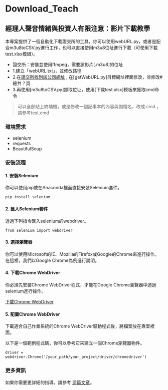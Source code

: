 # Download_Teach
## 經理人聲音情緒與投資人有限注意：影片下載教學

本專案提供了一個自動化下載證交所的工具，你可以使用webURL.py，或者是配合m3u8toCSV.py進行工作，也可以直接使用m3u8位址進行下載（可使用下載test.xlsx模組）。

- 證交所：安裝並使用ffmpeg，需要該影片[.m3u8]的位址
- 1.建立「webURL.txt」，並修改路徑
- 2.在[證交所找到該公司網址](https://webpro.twse.com.tw/WebPortal/search/investor/?searchPageUrl=%2FWebPortal%2Fsearch%2Finvestor%2F&keyword=%E6%96%B0%E5%85%89%E9%87%91&eventDateFrom=&eventDateTo=&topCategoryId=&subCategoryId=&industryCode=&market=&speaker=&description=&order=eventDate&queryType=normal) , 在[getWebURL.py]目標網址裡面修改，並修改#總共？頁
- 3.再使用[m3u8toCSV.py]抓取位址，使用[下載test.xlsx]模板來獲取cmd命令
> 可以全部貼上終端機，或是修改一個記事本的內容與副檔名，改成.cmd ，請參考test.cmd

### 環境需求
- selenium
- requests
- BeautifulSoup

### 安裝流程

#### 1. 安裝Selenium
你可以使用pip或在Anaconda裡面直接安裝Selenium套件。

```
pip install selenium
```

#### 2. 匯入Selenium套件
透過下列指令匯入selenium的webdriver。

```
from selenium import webdriver
```

#### 3. 選擇瀏覽器
你可以使用Microsoft的IE、Mozilla的Firefox或Google的Chrome來進行操作。在這裡，我們以Google Chrome為例進行說明。

#### 4. 下載Chrome WebDriver
你必須先安裝Chrome WebDriver程式，才能在Google Chrome瀏覽器中透過selenium進行操作。

[下載Chrome WebDriver](https://chromedriver.chromium.org/)

#### 5. 配置Chrome WebDriver
下載適合自己作業系統的Chrome WebDriver驅動程式後，將檔案放在專案裡面。

以下是一個範例程式碼，你可以參考它來建立一個Chrome瀏覽器物件。

```
driver = webdriver.Chrome('/your_path/your_project/driver/chromedriver')
```

### 更多資訊
如果你需要更詳細的指導，請參考 [這篇文章](https://medium.com/seaniap/%E7%94%A8python%E6%8E%A7%E5%88%B6chrome%E7%80%8F%E8%A6%BD%E5%99%A8-selenium%E5%88%9D%E9%AB%94%E9%A9%97-732929668ce3)。
